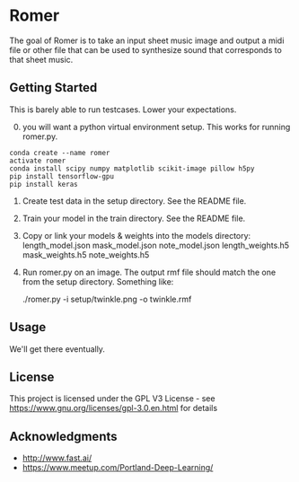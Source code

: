 # Romer

The goal of Romer is to take an input sheet music image and output a midi file or other file that can be used to synthesize sound that corresponds to that sheet music.

## Getting Started

This is barely able to run testcases.  Lower your expectations.

0. you will want a python virtual environment setup.  This works for running romer.py.
```
conda create --name romer
activate romer
conda install scipy numpy matplotlib scikit-image pillow h5py
pip install tensorflow-gpu
pip install keras
```
1. Create test data in the setup directory.  See the README file.
2. Train your model in the train directory.  See the README file.
3. Copy or link your models & weights into the models directory:
   length_model.json  mask_model.json  note_model.json
   length_weights.h5  mask_weights.h5  note_weights.h5
4. Run romer.py on an image.  The output rmf file should match the one from the setup directory.  Something like:

   ./romer.py -i setup/twinkle.png -o twinkle.rmf

## Usage

We'll get there eventually.

## License

This project is licensed under the GPL V3 License - see https://www.gnu.org/licenses/gpl-3.0.en.html for details

## Acknowledgments

* http://www.fast.ai/
* https://www.meetup.com/Portland-Deep-Learning/
